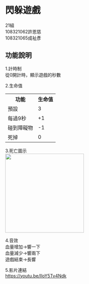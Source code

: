 閃躲遊戲
====
21組  
108321062許恩慈  
108321065成祉彥

功能說明
-------
1.計時制  
從0開計時，顯示遊戲的秒數 

2.生命值 
<table>
  <tr>
    <th>功能</th>
    <th>生命值</th>
  </tr>
  <tr>
    <td>預設</td>
    <td>3</td>
  </tr>
  <tr>
    <td>每過9秒</td>
    <td>+1</td>
  </tr>
  <tr>
    <td>碰到障礙物</td>
    <td>-1</td>
  </tr>
    <tr>
    <td>死掉</td>
    <td>0</td>
  </tr>
</table>

3.死亡圖示  
<img width="250" height="250" src="https://user-images.githubusercontent.com/56293969/211741182-a0b63c37-332e-479f-bf18-42ba90d03fe9.jpeg"/>  

4.音效  
血量增加→響一下  
血量減少→響兩下  
遊戲結束→長響  

5.影片連結  
https://youtu.be/IloY5Tv4Ndk
